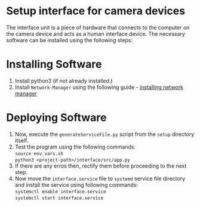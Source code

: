 # Setup interface for camera devices

The interface unit is a piece of hardware that connects to the computer on the camera device and acts as a human interface device. The necessary software can be installed using the following steps:

# Installing Software

1. Install python3 (if not already installed.)
2. Install `Network-Manager` using the following guide - [installing network manager](nmcli_install.md)

# Deploying Software

1. Now, execute the `generateServiceFile.py` script from the `setup` directory itself.
2. Test the program using the following commands:<br>
`source env_vars.sh`<br>
`python3 <project-path>/interface/src/app.py`
3. If there are any erros then, rectify them before proceeding to the next step.
4. Now move the `interface.service` file to `systemd` service file directory and install the service using following commands:<br>
`systemctl enable interface.service`<br>
`systemctl start interface.service`
